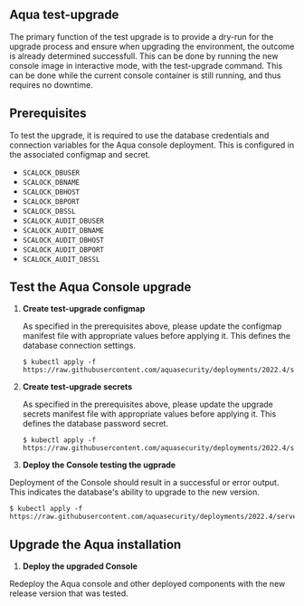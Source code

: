 ## Aqua test-upgrade

The primary function of the test upgrade is to provide a dry-run for the upgrade process and ensure when upgrading the environment, the outcome is already determined successfull. This can be done by running the new console image in interactive mode, with the test-upgrade command. This can be done while the current console container is still running, and thus requires no downtime.

## Prerequisites

To test the upgrade, it is required to use the database credentials and connection variables for the Aqua console deployment. This is configured in the associated configmap and secret. 
   - `SCALOCK_DBUSER`
   - `SCALOCK_DBNAME`
   - `SCALOCK_DBHOST`
   - `SCALOCK_DBPORT`
   - `SCALOCK_DBSSL`
   - `SCALOCK_AUDIT_DBUSER`
   - `SCALOCK_AUDIT_DBNAME`
   - `SCALOCK_AUDIT_DBHOST`
   - `SCALOCK_AUDIT_DBPORT`
   - `SCALOCK_AUDIT_DBSSL`


## Test the Aqua Console upgrade

1. **Create test-upgrade configmap**

   As specified in the prerequisites above, please update the configmap manifest file with appropriate values before applying it. This defines the database connection settings.

   ```SHELL
   $ kubectl apply -f https://raw.githubusercontent.com/aquasecurity/deployments/2022.4/server/kubernetes_and_openshift/test_upgrade/001_aqua_test_upgrade_configMap.yaml
   ```

2. **Create test-upgrade secrets**

   As specified in the prerequisites above, please update the upgrade secrets manifest file with appropriate values before applying it. This defines the database password secret.

   ```shell
   $ kubectl apply -f https://raw.githubusercontent.com/aquasecurity/deployments/2022.4/server/kubernetes_and_openshift/test_upgrade/002_aqua_test_uprade_secrets.yaml
   ```

3. **Deploy the Console testing the ugprade**

  Deployment of the Console should result in a successful or error output. This indicates the database's ability to upgrade to the new version.

   ```shell
   $ kubectl apply -f https://raw.githubusercontent.com/aquasecurity/deployments/2022.4/server/kubernetes_and_openshift/test_upgrade/003_aqua_test_upgrade_job.yaml
   ```
 
## Upgrade the Aqua installation
   
1. **Deploy the upgraded Console**

  Redeploy the Aqua console and other deployed components with the new release version that was tested.


